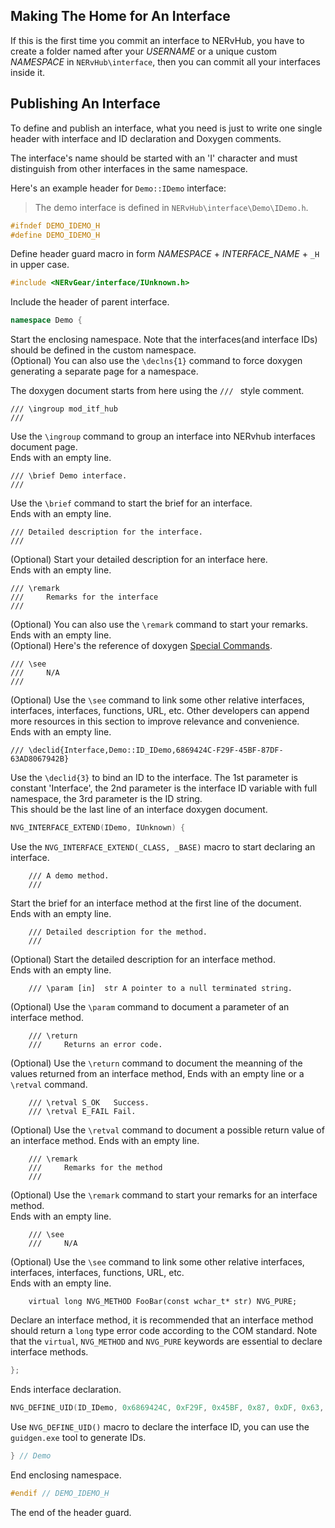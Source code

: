 ## Making The Home for An Interface

If this is the first time you commit an interface to NERvHub, you have to create a folder named after your _USERNAME_ or a unique custom _NAMESPACE_ in `NERvHub\interface`, then you can commit all your interfaces inside it.

## Publishing An Interface

To define and publish an interface, what you need is just to write one single header with interface and ID declaration and Doxygen comments.

The interface's name should be started with an 'I' character and must distinguish from other interfaces in the same namespace.

Here's an example header for `Demo::IDemo` interface:

> The demo interface is defined in `NERvHub\interface\Demo\IDemo.h`.

```CPP
#ifndef DEMO_IDEMO_H
#define DEMO_IDEMO_H
```
Define header guard macro in form _NAMESPACE_ + _INTERFACE_NAME_ + `_H` in upper case.
```CPP
#include <NERvGear/interface/IUnknown.h>
```
Include the header of parent interface. 
```CPP
namespace Demo {
```
Start the enclosing namespace. Note that the interfaces(and interface IDs) should be defined in the custom namespace.  
(Optional) You can also use the `\declns{1}` command to force doxygen generating a separate page for a namespace.

The doxygen document starts from here using the `/// ` style comment.
```
/// \ingroup mod_itf_hub
///
```
Use the `\ingroup` command to group an interface into NERvhub interfaces document page.  
Ends with an empty line.
```
/// \brief Demo interface.
///
```
Use the `\brief` command to start the brief for an interface.  
Ends with an empty line.
```
/// Detailed description for the interface.
///
```
(Optional) Start your detailed description for an interface here.  
Ends with an empty line.
```
/// \remark
///     Remarks for the interface
/// 
```
(Optional) You can also use the `\remark` command to start your remarks.  
Ends with an empty line.  
(Optional) Here's the reference of doxygen [Special Commands](http://www.stack.nl/~dimitri/doxygen/manual/commands.html).
```
/// \see
///     N/A
///
```
(Optional) Use the `\see` command to link some other relative interfaces, interfaces, interfaces, functions, URL, etc. Other developers can append more resources in this section to improve relevance and convenience.  
Ends with an empty line.
```
/// \declid{Interface,Demo::ID_IDemo,6869424C-F29F-45BF-87DF-63AD8067942B}
```
Use the `\declid{3}` to bind an ID to the interface. The 1st parameter is constant 'Interface', the 2nd parameter is the interface ID variable with full namespace, the 3rd parameter is the ID string.  
This should be the last line of an interface doxygen document.
```CPP
NVG_INTERFACE_EXTEND(IDemo, IUnknown) {
```
Use the `NVG_INTERFACE_EXTEND(_CLASS, _BASE)` macro to start declaring an interface.
```
    /// A demo method.
    ///
```
Start the brief for an interface method at the first line of the document.  
Ends with an empty line.
```
    /// Detailed description for the method.
    ///
```
(Optional) Start the detailed description for an interface method.  
Ends with an empty line.
```
    /// \param [in]  str A pointer to a null terminated string.
```
(Optional) Use the `\param` command to document a parameter of an interface method.
```
    /// \return
    ///     Returns an error code.
```
(Optional) Use the `\return` command to document the meanning of the values returned from an interface method,
Ends with an empty line or a `\retval` command.
```
    /// \retval S_OK   Success.
    /// \retval E_FAIL Fail.
```
(Optional) Use the `\retval` command to document a possible return value of an interface method.
Ends with an empty line.
```
    /// \remark
    ///     Remarks for the method
    ///
```
(Optional) Use the `\remark` command to start your remarks for an interface method.  
Ends with an empty line.
```
    /// \see
    ///     N/A
```
(Optional) Use the `\see` command to link some other relative interfaces, interfaces, interfaces, functions, URL, etc.  
Ends with an empty line.
```
    virtual long NVG_METHOD FooBar(const wchar_t* str) NVG_PURE;
```
Declare an interface method, it is recommended that an interface method should return a `long` type error code according to the COM standard. Note that the `virtual`, `NVG_METHOD` and `NVG_PURE` keywords are essential to declare interface methods.
```CPP
};
```
Ends interface declaration.
```CPP
NVG_DEFINE_UID(ID_IDemo, 0x6869424C, 0xF29F, 0x45BF, 0x87, 0xDF, 0x63, 0xAD, 0x80, 0x67, 0x94, 0x2B); ///< 6869424C-F29F-45BF-87DF-63AD8067942B
```
Use `NVG_DEFINE_UID()` macro to declare the interface ID, you can use the `guidgen.exe` tool to generate IDs.
```CPP
} // Demo
```
End enclosing namespace.
```CPP
#endif // DEMO_IDEMO_H
```
The end of the header guard.
